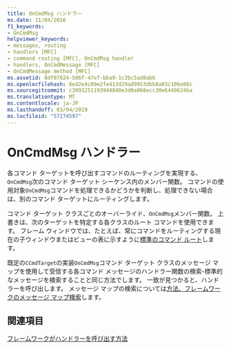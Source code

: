 ```yaml
---
title: OnCmdMsg ハンドラー
ms.date: 11/04/2016
f1_keywords:
- OnCmdMsg
helpviewer_keywords:
- messages, routing
- handlers [MFC]
- command routing [MFC], OnCmdMsg handler
- handlers, OnCmdMessage [MFC]
- OnCmdMessage method [MFC]
ms.assetid: 8df07024-506f-47e7-bba9-1c3bc5ad8ab6
ms.openlocfilehash: 6ed2e4c09e2fe413d29ad9953dbb8a03c106e86c
ms.sourcegitcommit: c3093251193944840e3d0a068ecc30e6449624ba
ms.translationtype: MT
ms.contentlocale: ja-JP
ms.lasthandoff: 03/04/2019
ms.locfileid: "57274597"
---
```

# <a name="oncmdmsg-handler"></a>OnCmdMsg ハンドラー

各コマンド ターゲットを呼び出すコマンドのルーティングを実現する、`OnCmdMsg`次のコマンド ターゲット シーケンス内のメンバー関数。 コマンドの使用対象`OnCmdMsg`コマンドを処理できるかどうかを判断し、処理できない場合は、別のコマンド ターゲットにルーティングします。

コマンド ターゲット クラスごとのオーバーライド、`OnCmdMsg`メンバー関数。 上書きは、次のターゲットを特定する各クラスのルート コマンドを使用できます。 フレーム ウィンドウでは、たとえば、常にコマンドをルーティングする現在の子ウィンドウまたはビューの表に示すように[標準のコマンド ルート](../mfc/command-routing.md)します。

既定の`CCmdTarget`の実装`OnCmdMsg`コマンド ターゲット クラスのメッセージ マップを使用して受信する各コマンド メッセージのハンドラー関数の検索-標準的なメッセージを検索することと同じ方法でします。 一致が見つかると、ハンドラーを呼び出します。 メッセージ マップの検索については[方法、フレームワークのメッセージ マップ検索](../mfc/how-the-framework-searches-message-maps.md)します。

## <a name="see-also"></a>関連項目

[フレームワークがハンドラーを呼び出す方法](../mfc/how-the-framework-calls-a-handler.md)
